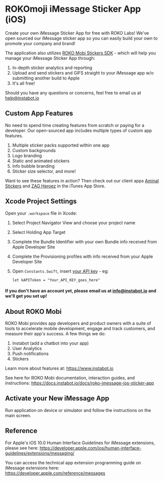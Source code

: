 # ROKOmoji iMessage Sticker App (iOS)
Create your own iMessage Sticker App for free with ROKO Labs! We've open sourced our iMessage sticker app so you can easily build your own to promote your company and brand!

The application also utilizes [ROKO Mobi Stickers SDK](https://www.instabot.io/stickers-emojis) - which will help you manage your iMessage Sticker App through:

1. In-depth sticker analytics and reporting
2. Upload and send stickers and GIFS straight to your iMessage app w/o submitting another build to Apple 
3. It's all free! 

Should you have any questions or concerns, feel free to email us at help@instabot.io

## Custom App Features
No need to spend time creating features from scratch or paying for a developer. Our open-sourced app includes multiple types of custom app features.

1. Multiple sticker packs supported within one app
2. Custom backgrounds
3. Logo branding
4. Static and animated stickers
5. Info bubble branding
6. Sticker size selector, and more!

Want to see these features in action? Then check out our client apps [Aminal Stickers](https://itunes.apple.com/us/app/aminal-stickers/id1162014434?mt=8) and [ZAG Heroez](https://itunes.apple.com/us/app/zag-heroez/id1185630903) in the iTunes App Store.


## Xcode Project Settings
Open your `.workspace` file in Xcode:

1. Select Project Navigator View and choose your project name
2. Select Holding App Target
3. Complete the Bundle Identifier with your own Bundle info received from Apple Developer Site
4. Complete the Provisioning profiles with info received from your Apple Developer Site
5. Open `Constants.Swift`, insert [your API key](https://docs.instabot.io/docs/web-basic-setup#section-1-get-your-instabot-api-key) - eg: 

    ```
    let kAPIToken = "Your_API_KEY_goes_here"
    ```
		
#### If you don't have an account yet, please email us at info@instabot.io and we'll get you set up!		

## About ROKO Mobi
ROKO Mobi provides app developers and product owners with a suite of tools to accelerate mobile development, engage and track customers, and measure their app's success. A few things we do:

1. Instabot (add a chatbot into your app)
2. User Analytics
3. Push notifications
4. Stickers

Learn more about features at:
https://www.instabot.io

See here for ROKO Mobi documentation, interaction guides, and instructions:
https://docs.instabot.io/docs/roko-imessage-ios-sticker-app

## Activate your New iMessage App
Run application on device or simulator and follow the instructions on the main screen.

## Reference
For Apple's iOS 10.0 Human Interface Guidelines for iMessage extensions, please see here:
https://developer.apple.com/ios/human-interface-guidelines/extensions/messaging/

You can access the technical app extension programming guide on iMessage extensions here:
https://developer.apple.com/reference/messages
